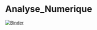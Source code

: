 # Analyse_Numerique
[![Binder](https://mybinder.org/badge_logo.svg)](https://mybinder.org/v2/gh/ibtihel0202/Analyse_Numerique/main)
